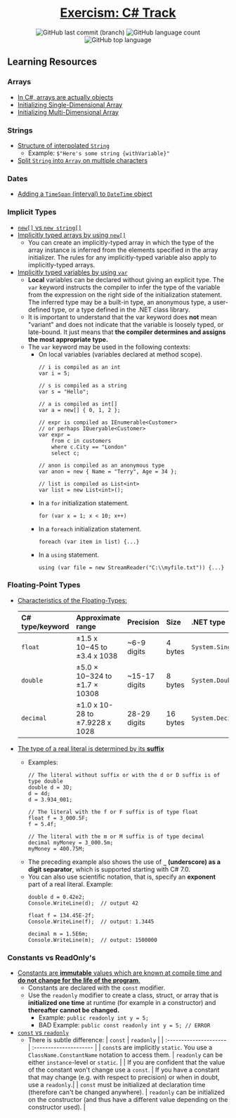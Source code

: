 <div align=center>

# [Exercism: C# Track](https://exercism.io/tracks/csharp/exercises)

![GitHub last commit (branch)](https://img.shields.io/github/last-commit/ayohana/exercism-cs/master?color=%23DE98B2&style=for-the-badge) ![GitHub language count](https://img.shields.io/github/languages/count/ayohana/exercism-cs?color=%23DE98B2&style=for-the-badge) ![GitHub top language](https://img.shields.io/github/languages/top/ayohana/exercism-cs?color=%23DE98B2&style=for-the-badge)

</div>

<!--
Reminder: Must change netcoreapp in `.csproj` file to version 2.2 as listed below!
````` 
  <PropertyGroup>
    <TargetFramework>netcoreapp2.2</TargetFramework>
  </PropertyGroup>
`````
Otherwise, the tests won't work.
-->

## Learning Resources

### Arrays

* [In C#, arrays are actually objects](https://docs.microsoft.com/en-us/dotnet/csharp/programming-guide/arrays/arrays-as-objects)
* [Initializing Single-Dimensional Array](https://docs.microsoft.com/en-us/dotnet/csharp/programming-guide/arrays/single-dimensional-arrays#array-initialization)
* [Initializing Multi-Dimensional Array](https://docs.microsoft.com/en-us/dotnet/csharp/programming-guide/arrays/multidimensional-arrays)

### Strings

* [Structure of interpolated `String`](https://docs.microsoft.com/en-us/dotnet/csharp/language-reference/tokens/interpolated#structure-of)
  * Example: `$"Here's some string {withVariable}"`
* [Split `String` into `Array` on multiple characters](https://www.dotnetperls.com/split)

### Dates

* [Adding a `TimeSpan` (interval) to `DateTime` object](https://docs.microsoft.com/en-us/dotnet/api/system.datetime?view=netcore-3.1#methods)

### Implicit Types

* [`new[]` vs `new string[]`](https://stackoverflow.com/questions/14341097/what-is-the-difference-between-new-and-new-string)
* [Implicitly typed arrays by using `new[]`](https://docs.microsoft.com/en-us/dotnet/csharp/programming-guide/arrays/implicitly-typed-arrays)
  * You can create an implicitly-typed array in which the type of the array instance is inferred from the elements specified in the array initializer. The rules for any implicitly-typed variable also apply to implicitly-typed arrays.
* [Implicitly typed variables by using `var`](https://docs.microsoft.com/en-us/dotnet/csharp/programming-guide/classes-and-structs/implicitly-typed-local-variables)
  * **Local** variables can be declared without giving an explicit type. The `var` keyword instructs the compiler to infer the type of the variable from the expression on the right side of the initialization statement. The inferred type may be a built-in type, an anonymous type, a user-defined type, or a type defined in the .NET class library.
  * It is important to understand that the var keyword does **not** mean "variant" and does not indicate that the variable is loosely typed, or late-bound. It just means that **the compiler determines and assigns the most appropriate type.**
  * The `var` keyword may be used in the following contexts:
    * On local variables (variables declared at method scope).
        `````
        // i is compiled as an int
        var i = 5;

        // s is compiled as a string
        var s = "Hello";

        // a is compiled as int[]
        var a = new[] { 0, 1, 2 };

        // expr is compiled as IEnumerable<Customer>
        // or perhaps IQueryable<Customer>
        var expr =
            from c in customers
            where c.City == "London"
            select c;

        // anon is compiled as an anonymous type
        var anon = new { Name = "Terry", Age = 34 };

        // list is compiled as List<int>
        var list = new List<int>();
        `````
    * In a `for` initialization statement.
        `````
        for (var x = 1; x < 10; x++)
        `````
    * In a `foreach` initialization statement.
        `````
        foreach (var item in list) {...}
        `````
    * In a `using` statement.
        `````
        using (var file = new StreamReader("C:\\myfile.txt")) {...}
        `````

### Floating-Point Types

* [Characteristics of the Floating-Types:](https://docs.microsoft.com/en-us/dotnet/csharp/language-reference/builtin-types/floating-point-numeric-types#characteristics-of-the-floating-point-types)

    | C# type/keyword | Approximate range | Precision | Size     | .NET type |
    | :-------------- | :---------------- | :-------- | :------- | :-------- | 
    | `float` | ±1.5 x 10−45 to ±3.4 x 1038 | ~6-9 digits | 4 bytes | `System.Single` | 
    | `double` | ±5.0 × 10−324 to ±1.7 × 10308 | ~15-17 digits | 8 bytes | `System.Double` | 
    | `decimal` | ±1.0 x 10-28 to ±7.9228 x 1028 | 28-29 digits | 16 bytes | `System.Decimal` | 

* [The type of a real literal is determined by its **suffix**](https://docs.microsoft.com/en-us/dotnet/csharp/language-reference/builtin-types/floating-point-numeric-types#real-literals)
  * Examples:
    `````
    // The literal without suffix or with the d or D suffix is of type double
    double d = 3D;
    d = 4d;
    d = 3.934_001;

    // The literal with the f or F suffix is of type float
    float f = 3_000.5F;
    f = 5.4f;

    // The literal with the m or M suffix is of type decimal
    decimal myMoney = 3_000.5m;
    myMoney = 400.75M;
    `````
  * The preceding example also shows the use of **`_` (underscore) as a digit separator**, which is supported starting with C# 7.0.
  * You can also use scientific notation, that is, specify an **exponent** part of a real literal. Example:
    `````
    double d = 0.42e2;
    Console.WriteLine(d);  // output 42

    float f = 134.45E-2f;
    Console.WriteLine(f);  // output: 1.3445

    decimal m = 1.5E6m;
    Console.WriteLine(m);  // output: 1500000
    `````

### Constants vs ReadOnly's

* [Constants are **immutable** values which are known at compile time and **do not change for the life of the program**.](https://docs.microsoft.com/en-us/dotnet/csharp/programming-guide/classes-and-structs/constants)
  * Constants are declared with the `const` modifier. 
  * Use the `readonly` modifier to create a class, struct, or array that is **initialized one time** at runtime (for example in a constructor) and **thereafter cannot be changed.**
    * Example: `public readonly int y = 5;`
    * BAD Example: `public const readonly int y = 5; // ERROR`
* [`const` vs `readonly`](https://stackoverflow.com/questions/55984/what-is-the-difference-between-const-and-readonly-in-c)
  * There is subtle difference:
    | `const` | `readonly` |
    | :--------------------- | :--------------------- |
    | `const`s are implicitly `static`. You use a `ClassName.ConstantName` notation to access them. | `readonly` can be either `instance`-level or `static`. |
    | If you are confident that the value of the constant won't change use a `const`. | If you have a constant that may change (e.g. with respect to precision) or when in doubt, use a `readonly`.|
    | `const` must be initialized at declaration time (therefore can't be changed anywhere). | `readonly` can be initialized on the constructor (and thus have a different value depending on the constructor used). |

